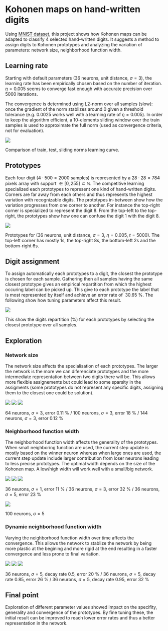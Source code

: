 # Kohonen maps on hand-written digits 

Using [MNIST dataset](http://yann.lecun.com/exdb/mnist/), this project shows how Kohonen maps can be adapted to classify 4 selected hand-written digits. It suggests a method to assign digits to Kohonen prototypes and analyzing the variation of parameters: network size, neighborhood function width.

## Learning rate

Starting with default parameters ($36$ neurons, unit distance, $\sigma=3$), the learning rate has been empirically chosen based on the number of iteration. $\eta=0.005$ seems to converge fast enough with accurate precision over $5000$ iterations.

The convergence is determined using $L2$-norm over all samples (slow): once the gradient of the norm stablizes around 0 given a threshold tolerance (e.g. $0.0025$ works well with a learning rate of $\eta=0.005$). In order to keep the algorithm efficient, a $10$-elements sliding window over the train samples is used to approximate the full norm (used as convergence criteria, not for evaluation).

![](./figures/learning-rate.png)

Comparison of train, test, sliding norms learning curve.

## Prototypes

Each four digit ($4\cdot 500=2000$ samples) is represented by a $28\cdot 28=784$ pixels array with support $\in [0, 255]\subset \mathbb{N}$. The competitive learning specialized each prototypes to represent one kind of hand-written digits. Corners are far away from each others and thus represents the highest variation with recognizable digits. The prototypes in-between show how the variation progresses from one corner to another. For instance the top-right corner is specialized to represent the digit $8$. From the top-left to the top-right, the prototypes show how one can confuse the digit 1 with the digit 8.

![](./figures/default-prototypes.png)

Prototypes for ($36$ neurons, unit distance, $\sigma=3$, $\eta=0.005$, $t=5000$). The top-left corner has mostly $1$s, the top-right $8$s, the bottom-left $2$s and the bottom-right $6$s.

## Digit assignment

To assign automatically each prototypes to a digit, the closest the prototype is chosen for each sample. Gathering then all samples having the same closest prototype gives an empirical repartition from which the highest occuring label can be picked up. This give to each prototype the label that is most represented by itself and achieve an error rate of $~30.65$ %. The following show how tuning parameters affect this result.

![](./figures/assigment.png)

This show the digits repartition (%) for each prototypes by selecting the closest prototype over all samples.

## Exploration

### Network size

The network size affects the specialisation of each prototypes. The larger the network is the more we can diferenciate prototypes and the more intermediate representation between two digits there will be. This allows more flexible assignements but could lead to some sparsity in the assigments (some prototypes do not represent any specific digits, assigning them to the closest one could be solution).

![](./figures/network8.png)
![](./figures/network10.png)
![](./figures/network12.png)

$64$ neurons, $\sigma=3$, error $0.11$ % / $100$ neurons, $\sigma=3$, error $18$ % / $144$ neurons, $\sigma=3$, error $0.12$ %

### Neighborhood function width

The neighborhood function width affects the generality of the prototypes. When small neighboring function are used, the current step update is mostly based on the winner neuron whereas when large ones are used, the current step update include larger contribution from loser neurons leading to less precise prototypes. The optimal width depends on the size of the Kohonen map. A low/high width will work well with a small/big network.

![](./figures/sigma1.png)
![](./figures/sigma3.png)
![](./figures/sigma5.png)

$36$ neurons, $\sigma=1$, error $11$ % / $36$ neurons, $\sigma=3$, error $32$ % / $36$ neurons, $\sigma=5$, error $23$ %

![](./figures/sigma5-network10.png)

$100$ neurons, $\sigma=5$

### Dynamic neighborhood function width

Varying the neighborhood function width over time affects the convergence. This allows the network to stablize the network by being more plastic at the begining and more rigid at the end resulting in a faster convergence and less prone to final variation.

![](./figures/decay50.png)
![](./figures/decay85.png)
![](./figures/decay95.png)

$36$ neurons, $\sigma=5$, decay rate $0.5$, error $20$ % / $36$ neurons, $\sigma=5$, decay rate $0.85$, error $26$ % / $36$ neurons, $\sigma=5$, decay rate $0.95$, error $32$ %

## Final point

Exploration of different parameter values showed impact on the specifity, generality and convergence of the prototypes. By fine tuning these, the initial result can be improved to reach lower error rates and thus a better representation in the network.



